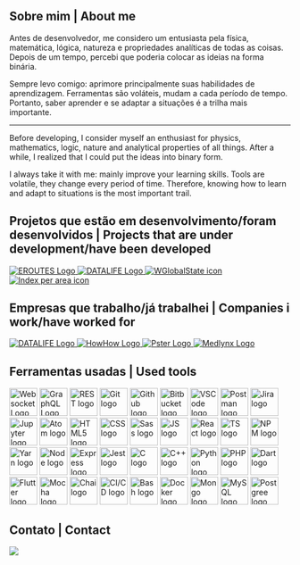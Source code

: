 ## Sobre mim | About me
Antes de desenvolvedor, me considero um entusiasta pela física, matemática, lógica, natureza e propriedades analíticas de todas as coisas. Depois de um tempo, percebi que poderia colocar as ideias na forma binária.

Sempre levo comigo: aprimore principalmente suas habilidades de aprendizagem. Ferramentas são voláteis, mudam a cada período de tempo. Portanto, saber aprender e se adaptar a situações é a trilha mais importante.

___

Before developing, I consider myself an enthusiast for physics, mathematics, logic, nature and analytical properties of all things. After a while, I realized that I could put the ideas into binary form.

I always take it with me: mainly improve your learning skills. Tools are volatile, they change every period of time. Therefore, knowing how to learn and adapt to situations is the most important trail.

## Projetos que estão em desenvolvimento/foram desenvolvidos | Projects that are under development/have been developed
<p>
  <a href="https://github.com/pyurips/eroutes" target="_blank">
    <img alt="EROUTES Logo" src="https://media.discordapp.net/attachments/971787111470596136/1125611981622231090/eroutes_logo_1.png" />
  </a>
  <a href="https://www.dataliferp.com/" target="_blank">
    <img alt="DATALIFE Logo"   src="https://cdn.discordapp.com/attachments/971787111470596136/1123984120838627460/DATALIFE_logo_without_name_white_for_ICO_1.png" />
  </a>
  <a href="https://github.com/pyurips/WGlobalState" target="_blank">
    <img alt="WGlobalState icon" src="https://cdn.discordapp.com/attachments/971787111470596136/1123986708002783393/Frame_1_4.png" />
  </a>
  <a href="https://github.com/pyurips/correlationIndexPerArea" target="_blank">
    <img alt="Index per area icon" src="https://cdn.discordapp.com/attachments/971787111470596136/1123986719889432606/Frame_2.png" />
  </a>
</p>

## Empresas que trabalho/já trabalhei | Companies i work/have worked for
<p>
  <a href="https://www.linkedin.com/company/datalife-community/" target="_blank">
    <img alt="DATALIFE Logo"   src="https://cdn.discordapp.com/attachments/971787111470596136/1123984120838627460/DATALIFE_logo_without_name_white_for_ICO_1.png" />
  </a>
  <a href="https://www.linkedin.com/company/howhowbr/" target="_blank">
    <img alt="HowHow Logo" src="https://cdn.discordapp.com/attachments/971787111470596136/1123992389837668433/1650306811291.png" />
  </a>
  <a href="https://www.linkedin.com/company/joaopster/" target="_blank">
    <img alt="Pster Logo" src="https://cdn.discordapp.com/attachments/971787111470596136/1123992416509251706/1680301457922.png" />
  </a>
  <a href="https://www.linkedin.com/company/medlynx-informatica-medica/" target="_blank">
    <img alt="Medlynx Logo" src="https://cdn.discordapp.com/attachments/971787111470596136/1123992441633116291/1645028107033.png" />
  </a>
</p>

## Ferramentas usadas | Used tools
<p>
  <img style="width: 50px;" alt="Websocket Logo" src="https://user-images.githubusercontent.com/25181517/187070862-03888f18-2e63-4332-95fb-3ba4f2708e59.png" />
  <img style="width: 50px;" alt="GraphQL Logo" src="https://user-images.githubusercontent.com/25181517/192107856-aa92c8b1-b615-47c3-9141-ed0d29a90239.png" />
  <img style="width: 50px;" alt="REST logo" src="https://user-images.githubusercontent.com/25181517/192107858-fe19f043-c502-4009-8c47-476fc89718ad.png" />
  <img style="width: 50px;" alt="Git logo" src="https://user-images.githubusercontent.com/25181517/192108372-f71d70ac-7ae6-4c0d-8395-51d8870c2ef0.png" />
  <img style="width: 50px;" alt="Github logo" src="https://user-images.githubusercontent.com/25181517/192108374-8da61ba1-99ec-41d7-80b8-fb2f7c0a4948.png" />
  <img style="width: 50px;" alt="Bitbucket logo" src="https://user-images.githubusercontent.com/25181517/192108375-268c35e6-ab26-44b2-88bf-e3121a4e5083.png" />
  <img style="width: 50px;" alt="VSCode logo" src="https://user-images.githubusercontent.com/25181517/192108891-d86b6220-e232-423a-bf5f-90903e6887c3.png" />
  <img style="width: 50px;" alt="Postman logo" src="https://user-images.githubusercontent.com/25181517/192109061-e138ca71-337c-4019-8d42-4792fdaa7128.png" />
  <img style="width: 50px;" alt="Jira logo" src="https://user-images.githubusercontent.com/25181517/183912952-83784e94-629d-4c34-a961-ae2ae795b662.png" />
  <img style="width: 50px;" alt="Jupyter logo" src="https://user-images.githubusercontent.com/25181517/183914128-3fc88b4a-4ac1-40e6-9443-9a30182379b7.png" />
  <img style="width: 50px;" alt="Atom logo" src="https://user-images.githubusercontent.com/25181517/190887571-ddd87d6e-77f8-41e7-b755-9b6d68e4fab7.png" />
  <img style="width: 50px;" alt="HTML5 logo" src="https://user-images.githubusercontent.com/25181517/192158954-f88b5814-d510-4564-b285-dff7d6400dad.png" />
  <img style="width: 50px;" alt="CSS logo" src="https://user-images.githubusercontent.com/25181517/183898674-75a4a1b1-f960-4ea9-abcb-637170a00a75.png" />
  <img style="width: 50px;" alt="Sass logo" src="https://user-images.githubusercontent.com/25181517/192158956-48192682-23d5-4bfc-9dfb-6511ade346bc.png" />
  <img style="width: 50px;" alt="JS logo" src="https://user-images.githubusercontent.com/25181517/117447155-6a868a00-af3d-11eb-9cfe-245df15c9f3f.png" />
  <img style="width: 50px;" alt="React logo" src="https://user-images.githubusercontent.com/25181517/183897015-94a058a6-b86e-4e42-a37f-bf92061753e5.png" />
  <img style="width: 50px;" alt="TS logo" src="https://user-images.githubusercontent.com/25181517/183890598-19a0ac2d-e88a-4005-a8df-1ee36782fde1.png" />
  <img style="width: 50px;" alt="NPM logo" src="https://user-images.githubusercontent.com/25181517/121401671-49102800-c959-11eb-9f6f-74d49a5e1774.png" />
  <img style="width: 50px;" alt="Yarn logo" src="https://user-images.githubusercontent.com/25181517/183049794-a3dfaddd-22ee-4ffe-b0b4-549ccd4879f9.png" />
  <img style="width: 50px;" alt="Node logo" src="https://user-images.githubusercontent.com/25181517/183568594-85e280a7-0d7e-4d1a-9028-c8c2209e073c.png" />
  <img style="width: 50px;" alt="Express logo" src="https://user-images.githubusercontent.com/25181517/183859966-a3462d8d-1bc7-4880-b353-e2cbed900ed6.png" />
  <img style="width: 50px;" alt="Jest logo" src="https://user-images.githubusercontent.com/25181517/187955005-f4ca6f1a-e727-497b-b81b-93fb9726268e.png" />
  <img style="width: 50px;" alt="C logo" src="https://user-images.githubusercontent.com/25181517/192106070-46255bcf-65e6-4c6b-a296-bf8d0d8fb2a7.png" />
  <img style="width: 50px;" alt="C++ logo" src="https://user-images.githubusercontent.com/25181517/192106073-90fffafe-3562-4ff9-a37e-c77a2da0ff58.png" />
  <img style="width: 50px;" alt="Python logo" src="https://user-images.githubusercontent.com/25181517/183423507-c056a6f9-1ba8-4312-a350-19bcbc5a8697.png" />
  <img style="width: 50px;" alt="PHP logo" src="https://user-images.githubusercontent.com/25181517/183570228-6a040b9f-3ddf-47a2-a201-743121dac664.png" />
  <img style="width: 50px;" alt="Dart logo" src="https://user-images.githubusercontent.com/25181517/186150304-1568ffdf-4c62-4bdc-9cf1-8d8efcea7c5b.png" />
  <img style="width: 50px;" alt="Flutter logo" src="https://user-images.githubusercontent.com/25181517/186150365-da1eccce-6201-487c-8649-45e9e99435fd.png" />
  <img style="width: 50px;" alt="Mocha logo" src="https://user-images.githubusercontent.com/25181517/201476630-f47cfff6-fdee-4ee1-9092-1793b71b1ca3.png" />
  <img style="width: 50px;" alt="Chai logo" src="https://user-images.githubusercontent.com/25181517/201476472-d2f5f644-cfc9-43e5-96d3-c8f40f18b5cb.png" />
  <img style="width: 50px;" alt="CI/CD logo" src="https://user-images.githubusercontent.com/25181517/183868728-b2e11072-00a5-47e2-8a4e-4ebbb2b8c554.png" />
  <img style="width: 50px;" alt="Bash logo" src="https://user-images.githubusercontent.com/25181517/192158606-7c2ef6bd-6e04-47cf-b5bc-da2797cb5bda.png" />
  <img style="width: 50px;" alt="Docker logo" src="https://user-images.githubusercontent.com/25181517/117207330-263ba280-adf4-11eb-9b97-0ac5b40bc3be.png" />
  <img style="width: 50px;" alt="Mongo logo" src="https://user-images.githubusercontent.com/25181517/182884177-d48a8579-2cd0-447a-b9a6-ffc7cb02560e.png" />
  <img style="width: 50px;" alt="MySQL logo" src="https://user-images.githubusercontent.com/25181517/183896128-ec99105a-ec1a-4d85-b08b-1aa1620b2046.png" />
  <img style="width: 50px;" alt="Postgree logo" src="https://user-images.githubusercontent.com/25181517/117208740-bfb78400-adf5-11eb-97bb-09072b6bedfc.png" />
</p>

## Contato | Contact
<p>
 <a href="http://api.whatsapp.com/send?phone=557999281012"><img src="https://img.shields.io/badge/WhatsApp-25D366?style=for-the-badge&logo=whatsapp&logoColor=white" target="_blank"></a>
</p>
